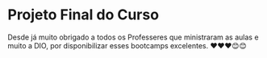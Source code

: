 # Projeto Final do Curso

Desde já muito obrigado a todos os Professeres que  ministraram as aulas e muito a DIO, por disponibilizar esses bootcamps excelentes. ❤️❤️❤️😊😊
